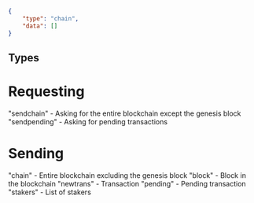 ```json
{
    "type": "chain",
    "data": []
}
```

## Types

# Requesting

"sendchain" - Asking for the entire blockchain except the genesis block
"sendpending" - Asking for pending transactions

# Sending

"chain" - Entire blockchain excluding the genesis block
"block" - Block in the blockchain
"newtrans" - Transaction
"pending" - Pending transaction
"stakers" - List of stakers
